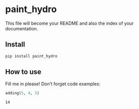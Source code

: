 # paint_hydro

<!-- WARNING: THIS FILE WAS AUTOGENERATED! DO NOT EDIT! -->

This file will become your README and also the index of your
documentation.

## Install

``` sh
pip install paint_hydro
```

## How to use

Fill me in please! Don’t forget code examples:

``` python
adding(5, 4, 5)
```

    14
